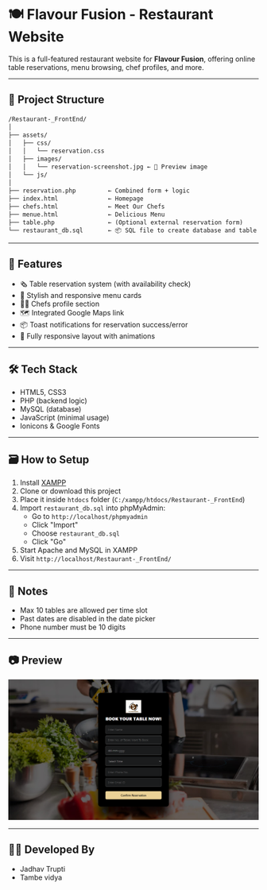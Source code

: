# 🍽️ Flavour Fusion - Restaurant Website

This is a full-featured restaurant website for **Flavour Fusion**, offering online table reservations, menu browsing, chef profiles, and more.

---

## 📁 Project Structure

```
/Restaurant-_FrontEnd/
│
├── assets/
│   ├── css/
│   │   └── reservation.css
│   ├── images/
│   │   └── reservation-screenshot.jpg ← 📸 Preview image
│   └── js/
│
├── reservation.php         ← Combined form + logic
├── index.html              ← Homepage
├── chefs.html              ← Meet Our Chefs
├── menue.html              ← Delicious Menu
├── table.php               ← (Optional external reservation form)
└── restaurant_db.sql       ← 📦 SQL file to create database and table
```

---

## 🚀 Features

- 🗞️ Table reservation system (with availability check)
- 📜 Stylish and responsive menu cards
- 👨‍🍳 Chefs profile section
- 🗺️ Integrated Google Maps link
- 📦 Toast notifications for reservation success/error
- 🎨 Fully responsive layout with animations

---

## 🛠️ Tech Stack

- HTML5, CSS3
- PHP (backend logic)
- MySQL (database)
- JavaScript (minimal usage)
- Ionicons & Google Fonts

---

## 🗃️ How to Setup

1. Install [XAMPP](https://www.apachefriends.org/)
2. Clone or download this project
3. Place it inside `htdocs` folder (`C:/xampp/htdocs/Restaurant-_FrontEnd`)
4. Import `restaurant_db.sql` into phpMyAdmin:
   - Go to `http://localhost/phpmyadmin`
   - Click "Import"
   - Choose `restaurant_db.sql`
   - Click "Go"
5. Start Apache and MySQL in XAMPP
6. Visit `http://localhost/Restaurant-_FrontEnd/`

---

## 📌 Notes

- Max 10 tables are allowed per time slot
- Past dates are disabled in the date picker
- Phone number must be 10 digits

---

## 📷 Preview

![Reservation Screenshot](./assets/images/reservation-screenshot.png)

---

## 👨‍💼 Developed By

- Jadhav Trupti
- Tambe vidya

